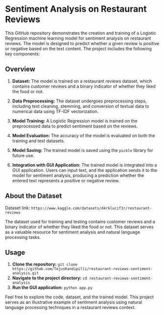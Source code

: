 # Sentiment Analysis on Restaurant Reviews

This GitHub repository demonstrates the creation and training of a Logistic Regression machine learning model for sentiment analysis on restaurant reviews. The model is designed to predict whether a given review is positive or negative based on the text content. The project includes the following key components:

## Overview

1. **Dataset:** The model is trained on a restaurant reviews dataset, which contains customer reviews and a binary indicator of whether they liked the food or not.

2. **Data Preprocessing:** The dataset undergoes preprocessing steps, including text cleaning, stemming, and conversion of textual data to numerical data using TF-IDF vectorization.

3. **Model Training:** A Logistic Regression model is trained on the preprocessed data to predict sentiment based on the reviews.

4. **Model Evaluation:** The accuracy of the model is evaluated on both the training and test datasets.

5. **Model Saving:** The trained model is saved using the `pickle` library for future use.

6. **Integration with GUI Application:** The trained model is integrated into a GUI application. Users can input text, and the application sends it to the model for sentiment analysis, producing a prediction whether the entered text represents a positive or negative review.

## About the Dataset
Dataset link: `https://www.kaggle.com/datasets/d4rklucif3r/restaurant-reviews`

The dataset used for training and testing contains customer reviews and a binary indicator of whether they liked the food or not. This dataset serves as a valuable resource for sentiment analysis and natural language processing tasks.

## Usage

1. **Clone the repository:** `git clone https://github.com/TejusKandipilli/restaurant-reviews-sentiment-analysis.git`
2. **Navigate to the project directory:** `cd restaurant-reviews-sentiment-analysis`
3. **Run the GUI application:** `python app.py`

Feel free to explore the code, dataset, and the trained model. This project serves as an illustrative example of sentiment analysis using natural language processing techniques in a restaurant reviews context.
